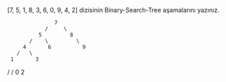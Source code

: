 [7, 5, 1, 8, 3, 6, 0, 9, 4, 2] dizisinin Binary-Search-Tree aşamalarını yazınız.

                   7
                /     \
              5         8
           /    \         \
         4       6          9
       /   \ 
     1       3
   /        /
 0        2


